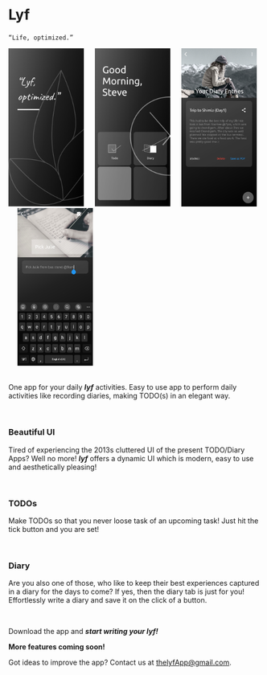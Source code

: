 # Lyf
`“Life, optimized.”`

<div>
    <img src="readmeAssets/ds1.png" width=150> &emsp;
    <img src="readmeAssets/ds2.png" width=150> &emsp;
    <img src="readmeAssets/ds3.jpg" width=150 height=314.57> &emsp;
    <img src="readmeAssets/ds4.jpg" width=150 height=314.57> &emsp;
    <!-- <img src="readmeAssets/ds5.jpg" width=150 height=314.57> &emsp; -->
    <!-- <img src="readmeAssets/ds6.jpg" width=150 height/=314.57> &emsp; -->
</div>
</br>

One app for your daily _**lyf**_ activities. Easy to use app to perform daily activities like recording diaries, making TODO(s) in an elegant way.
<!-- and also record your health stats -->
</br>

### Beautiful UI
Tired of experiencing the 2013s cluttered UI of the present TODO/Diary Apps? Well no more! _**lyf**_ offers a dynamic UI which is modern, easy to use and aesthetically pleasing!

</br>

### TODOs
Make TODOs so that you never loose task of an upcoming task! Just hit the tick button and you are set!

</br>

### Diary
Are you also one of those, who like to keep their best experiences captured in a diary for the days to come? If yes, then the diary tab is just for you! Effortlessly write a diary and save it on the click of a button.

</br>

Download the app and _**start writing your lyf!**_

**More features coming soon!** 

Got ideas to improve the app? Contact us at thelyfApp@gmail.com.